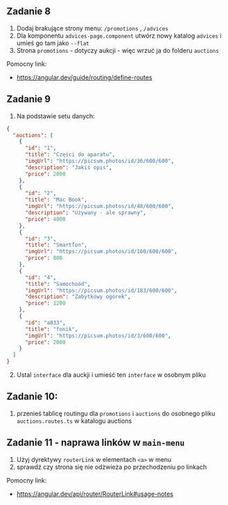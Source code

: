## Zadanie 8

1. Dodaj brakujące strony menu: `/promotions` , `/advices`
2. Dla komponentu `advices-page.component` utwórz nowy katalog `advices` i umieś go tam jako `--flat`
3. Strona `promotions` - dotyczy aukcji - więc wrzuć ja do folderu `auctions`

Pomocny link:

- https://angular.dev/guide/routing/define-routes

## Zadanie 9

1. Na podstawie setu danych:
```json
{
  "auctions": [
    {
      "id": "1",
      "title": "Części do aparatu",
      "imgUrl": "https://picsum.photos/id/36/600/600",
      "description": "Jakiś opis",
      "price": 2000
    },
    {
      "id": "2",
      "title": "Mac Book",
      "imgUrl": "https://picsum.photos/id/48/600/600",
      "description": "Używany - ale sprawny",
      "price": 4000
    },
    {
      "id": "3",
      "title": "Smartfon",
      "imgUrl": "https://picsum.photos/id/160/600/600",
      "price": 800
    },
    {
      "id": "4",
      "title": "Samochoód",
      "imgUrl": "https://picsum.photos/id/183/600/600",
      "description": "Zabytkowy ogórek",
      "price": 1200
    },
    {
      "id": "a833",
      "title": "fonik",
      "imgUrl": "https://picsum.photos/id/3/600/600",
      "price": 2000
    }
  ]
}
```

2. Ustal `interface` dla auckji i umieść ten `interface` w osobnym pliku

## Zadanie 10:

1. przenieś tablicę routingu dla  `promotions`  i  `auctions`  do osobnego pliku  `auctions.routes.ts`  w katalogu  auctions 


## Zadanie 11 - naprawa linków w `main-menu`

1. Użyj dyrektywy `routerLink` w elementach `<a>` w menu
2. sprawdź czy strona się nie odżwieża po przechodzeniu po linkach

Pomocny link:

- https://angular.dev/api/router/RouterLink#usage-notes
